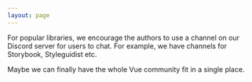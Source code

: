 ```yaml
---
layout: page
---
```


For popular libraries, we encourage the authors to use a channel on our Discord server for users to chat. For example, we have channels for Storybook, Styleguidist etc.

Maybe we can finally have the whole Vue community fit in a single place.
